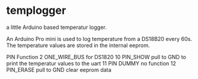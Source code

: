 # templogger

a little Arduino based temperatur logger.

An Arduino Pro mini is used to log temperature from a DS18B20 every 60s.
The temperature values are stored in the internal eeprom.

PIN   Function
2     ONE_WIRE_BUS for DS1820
10    PIN_SHOW pull to GND to print the temperatur values to the uart
11    PIN DUMMY no function
12    PIN_ERASE pull to GND clear eeprom data
